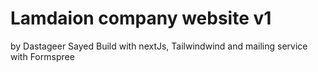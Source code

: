# Lamdaion company website v1

by Dastageer Sayed
Build with nextJs, Tailwindwind and mailing service with Formspree
